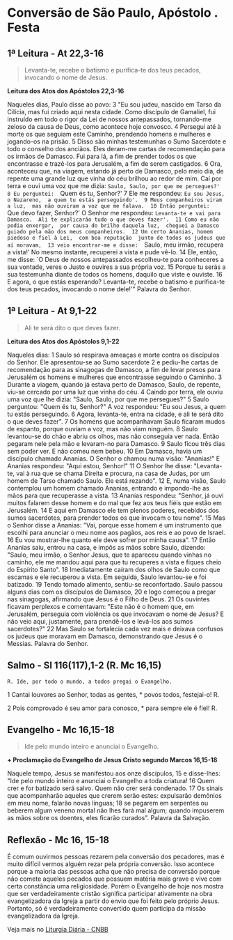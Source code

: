 # Conversão de São Paulo, Apóstolo . Festa

## 1ª Leitura - At 22,3-16

> Levanta-te, recebe o batismo e purifica-te dos teus pecados, invocando o nome de Jesus.

**Leitura dos Atos dos Apóstolos 22,3-16**

Naqueles dias, Paulo disse ao povo: 
3 "Eu sou judeu, nascido em Tarso da Cilícia, 
 mas fui criado aqui nesta cidade. 
 Como discípulo de Gamaliel, 
 fui instruído em todo o rigor da Lei 
 de nossos antepassados, 
 tornando-me zeloso da causa de Deus, 
 como acontece hoje convosco. 
4 Persegui até à morte os que seguiam este Caminho, 
 prendendo homens e mulheres 
 e jogando-os na prisão. 
5 Disso são minhas testemunhas o Sumo Sacerdote 
 e todo o conselho dos anciãos. 
 Eles deram-me cartas de recomendação 
 para os irmãos de Damasco. 
 Fui para lá, 
 a fim de prender todos os que encontrasse 
 e trazê-los para Jerusalém, 
 a fim de serem castigados. 
6 Ora, aconteceu que, na viagem, 
 estando já perto de Damasco, pelo meio dia, 
 de repente uma grande luz que vinha do céu 
 brilhou ao redor de mim. 
 Caí por terra e ouvi uma voz que me dizia: 
 `Saulo, Saulo, por que me persegues?' 
8 Eu perguntei: 
 `Quem és tu, Senhor?' 
7 Ele me respondeu: 
 `Eu sou Jesus, o Nazareno, 
 a quem tu estás perseguindo'. 
9 Meus companheiros viram a luz, 
 mas não ouviram a voz que me falava. 
10 Então perguntei: 
 `Que devo fazer, Senhor?' 
 O Senhor me respondeu: 
 `Levanta-te e vai para Damasco. 
 Ali te explicarão tudo o que deves fazer'. 
11 Como eu não podia enxergar, 
 por causa do brilho daquela luz, 
 cheguei a Damasco 
 guiado pela mão dos meus companheiros. 
12 Um certo Ananias, homem piedoso e fiel à Lei, 
 com boa reputação 
 junto de todos os judeus que aí moravam, 
13 veio encontrar-me e disse: 
 `Saulo, meu irmão, recupera a vista!' 
 No mesmo instante, recuperei a vista e pude vê-lo. 
14 Ele, então, me disse: 
 `O Deus de nossos antepassados 
 escolheu-te para conheceres a sua vontade, 
 veres o Justo e ouvires a sua própria voz. 
15 Porque tu serás a sua testemunha 
 diante de todos os homens, daquilo que viste e ouviste. 
16 E agora, o que estás esperando? 
 Levanta-te, recebe o batismo 
 e purifica-te dos teus pecados, invocando o nome dele!'" 
 Palavra do Senhor.

## 1ª Leitura - At 9,1-22

> Ali te será dito o que deves fazer.

**Leitura dos Atos dos Apóstolos 9,1-22**

Naqueles dias: 
1 Saulo só respirava ameaças e morte 
 contra os discípulos do Senhor. 
 Ele apresentou-se ao Sumo sacerdote 
2 e pediu-lhe cartas de recomendação 
 para as sinagogas de Damasco, 
 a fim de levar presos para Jerusalém 
 os homens e mulheres 
 que encontrasse seguindo o Caminho. 
3 Durante a viagem, 
 quando já estava perto de Damasco, 
 Saulo, de repente, 
 viu-se cercado por uma luz que vinha do céu. 
4 Caindo por terra, ele ouviu uma voz que lhe dizia: 
 "Saulo, Saulo, por que me persegues?" 
5 Saulo perguntou: 
 "Quem és tu, Senhor?" 
 A voz respondeu: 
 "Eu sou Jesus, a quem tu estás perseguindo. 
6 Agora, levanta-te, entra na cidade, 
 e ali te será dito o que deves fazer". 
7 Os homens que acompanhavam Saulo 
 ficaram mudos de espanto, 
 porque ouviam a voz, mas não viam ninguém. 
8 Saulo levantou-se do chão 
 e abriu os olhos, mas não conseguia ver nada. 
 Então pegaram nele pela mão 
 e levaram-no para Damasco. 
9 Saulo ficou três dias sem poder ver. 
 E não comeu nem bebeu. 
10 Em Damasco, havia um discípulo chamado Ananias. 
 O Senhor o chamou numa visão: 
 "Ananias!" E Ananias respondeu: 
 "Aqui estou, Senhor!" 
11 O Senhor lhe disse: 
 "Levanta-te, vai à rua que se chama Direita 
 e procura, na casa de Judas, 
 por um homem de Tarso chamado Saulo. 
 Ele está rezando". 
12 E, numa visão, Saulo contemplou 
 um homem chamado Ananias, 
 entrando e impondo-lhe as mãos 
 para que recuperasse a vista. 
13 Ananias respondeu: 
 "Senhor, já ouvi muitos falarem desse homem 
 e do mal que fez aos teus fiéis 
 que estão em Jerusalém. 
14 E aqui em Damasco ele tem plenos poderes, 
 recebidos dos sumos sacerdotes, 
 para prender todos os que invocam o teu nome". 
15 Mas o Senhor disse a Ananias: 
 "Vai, porque esse homem é um instrumento 
 que escolhi  para anunciar o meu nome 
 aos pagãos, aos reis e ao povo de Israel. 
16 Eu vou mostrar-lhe 
 quanto ele deve sofrer por minha causa". 
17 Então Ananias saiu, entrou na casa, 
 e impôs as mãos sobre Saulo, dizendo: 
 "Saulo, meu irmão, o Senhor Jesus, 
 que te apareceu quando vinhas no caminho, 
 ele me mandou aqui para que tu recuperes a vista 
 e fiques cheio do Espírito Santo". 
18 Imediatamente caíram dos olhos de Saulo 
 como que escamas 
 e ele recuperou a vista. 
 Em seguida, Saulo levantou-se e foi batizado. 
19 Tendo tomado alimento, sentiu-se reconfortado. 
 Saulo passou alguns dias com os discípulos de Damasco, 
20 e logo começou a pregar nas sinagogas, 
 afirmando que Jesus é o Filho de Deus. 
21 Os ouvintes ficavam perplexos e comentavam: 
 "Este não é o homem que, em Jerusalém, 
 perseguia com violência os que invocavam o nome de Jesus? 
 E não veio aqui, justamente, para prendê-los 
 e levá-los aos sumos sacerdotes?" 
22 Mas Saulo se fortalecia cada vez mais 
 e deixava confusos os judeus que moravam em Damasco, 
 demonstrando que Jesus é o Messias. 
 Palavra do Senhor.

## Salmo - Sl 116(117),1-2 (R. Mc 16,15)

`R. Ide, por todo o mundo, a todos pregai o Evangelho.`

1 Cantai louvores ao Senhor, todas as gentes, * 
 povos todos, festejai-o! R. 
 
2 Pois comprovado é seu amor para conosco, * 
 para sempre ele é fiel! R.

## Evangelho - Mc 16,15-18

> Ide pelo mundo inteiro e anunciai o Evangelho.

**+ Proclamação do Evangelho de Jesus Cristo segundo Marcos 16,15-18**

Naquele tempo, 
 Jesus se manifestou aos onze discípulos, 
15 e disse-lhes: 
 "Ide pelo mundo inteiro 
 e anunciai o Evangelho a toda criatura! 
16 Quem crer e for batizado será salvo. 
 Quem não crer será condenado. 
17 Os sinais que acompanharão 
 aqueles que crerem serão estes: 
 expulsarão demônios em meu nome, falarão novas línguas; 
18 se pegarem em serpentes ou beberem algum veneno mortal 
 não lhes fará mal algum; 
 quando impuserem as mãos sobre os doentes, 
 eles ficarão curados". 
 Palavra da Salvação.

## Reflexão - Mc 16, 15-18

É comum ouvirmos pessoas rezarem pela conversão dos pecadores, mas é muito difícil vermos alguém rezar pela própria conversão. Isso acontece porque a maioria das pessoas acha que não precisa de conversão porque não comete aqueles pecados que possuem matéria mais grave e vive com certa constância uma religiosidade. Porém o Evangelho de hoje nos mostra que ser verdadeiramente cristão significa participar ativamente na obra evangelizadora da Igreja  a partir do envio que foi feito pelo próprio Jesus. Portanto, só é verdadeiramente convertido quem participa da missão evangelizadora da Igreja.

Veja mais no [Liturgia Diária - CNBB](http://liturgiadiaria.cnbb.org.br/app/user/user/UserView.php?ano=2017&mes=1&dia=25)